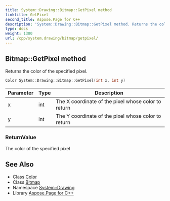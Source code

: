 ```yaml
---
title: System::Drawing::Bitmap::GetPixel method
linktitle: GetPixel
second_title: Aspose.Page for C++
description: 'System::Drawing::Bitmap::GetPixel method. Returns the color of the specified pixel in C++.'
type: docs
weight: 1300
url: /cpp/system.drawing/bitmap/getpixel/
---
```

## Bitmap::GetPixel method


Returns the color of the specified pixel.

```cpp
Color System::Drawing::Bitmap::GetPixel(int x, int y)
```


| Parameter | Type | Description |
| --- | --- | --- |
| x | int | The X coordinate of the pixel whose color to return |
| y | int | The Y coordinate of the pixel whose color to return |

### ReturnValue

The color of the specified pixel

## See Also

* Class [Color](../../color/)
* Class [Bitmap](../)
* Namespace [System::Drawing](../../)
* Library [Aspose.Page for C++](../../../)
